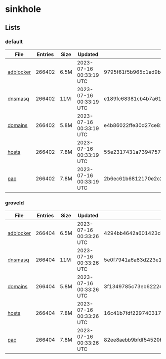 # sinkhole

## Lists

### default

|File|Entries|Size|Updated|Hash|
|-|-|-|-|-|
|[adblocker](https://raw.githubusercontent.com/groveld/sinkhole/lists/default/adblocker.txt)|266402|6.5M|2023-07-16 00:33:19 UTC|9795f61f5b965c1ad9b0ef48f90a5ffe7e62ac89f5f16ac0a2f2421331f27280|
|[dnsmasq](https://raw.githubusercontent.com/groveld/sinkhole/lists/default/dnsmasq.txt)|266402|11M|2023-07-16 00:33:19 UTC|e189fc68381cb4b7a6110bb09327f385948348b2bb3c897577af03811dd530f8|
|[domains](https://raw.githubusercontent.com/groveld/sinkhole/lists/default/domains.txt)|266402|5.8M|2023-07-16 00:33:19 UTC|e4b86022ffe30d27ce81de9a5beb5e711134d17b09cb7185926ce5f929c73dd5|
|[hosts](https://raw.githubusercontent.com/groveld/sinkhole/lists/default/hosts.txt)|266402|7.8M|2023-07-16 00:33:19 UTC|55e2317431a7394757873cf055e7d6f2e203fcdb1907394495f82b8126a9b97c|
|[pac](https://raw.githubusercontent.com/groveld/sinkhole/lists/default/pac.txt)|266402|7.8M|2023-07-16 00:33:19 UTC|2b6ec61b6812170e2c27acb51803fa9582370d9310066ef55d4b4b1cd560d5c0|

### groveld

|File|Entries|Size|Updated|Hash|
|-|-|-|-|-|
|[adblocker](https://raw.githubusercontent.com/groveld/sinkhole/lists/groveld/adblocker.txt)|266404|6.5M|2023-07-16 00:33:26 UTC|4294bb4642a601423cb1a0c582a51089270ac9007714f007abc7e4a8d810e28b|
|[dnsmasq](https://raw.githubusercontent.com/groveld/sinkhole/lists/groveld/dnsmasq.txt)|266404|11M|2023-07-16 00:33:26 UTC|5e0f7941a6a83d223e1dbe105d5bc620ad7c0bfae9de7b86ad102a4360ee5af1|
|[domains](https://raw.githubusercontent.com/groveld/sinkhole/lists/groveld/domains.txt)|266404|5.8M|2023-07-16 00:33:26 UTC|3f1349785c73eb62224b612dfe3b4546a667a81e74f05832fc38bcd55e35b09e|
|[hosts](https://raw.githubusercontent.com/groveld/sinkhole/lists/groveld/hosts.txt)|266404|7.8M|2023-07-16 00:33:26 UTC|16c41b7fdf229740317e382c1cbc3f671646964745f141b6f3f03443573b2ece|
|[pac](https://raw.githubusercontent.com/groveld/sinkhole/lists/groveld/pac.txt)|266404|7.8M|2023-07-16 00:33:26 UTC|82ee8aebb9bfdf54520bd578c970d8640723d278744e791184364fb5ec888604|
